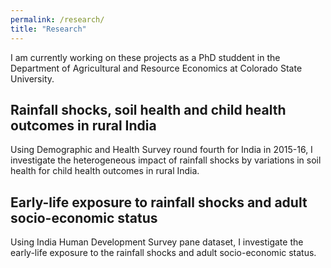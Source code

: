 ```yaml
---
permalink: /research/
title: "Research"
---
```

I am currently working on these projects as a PhD studdent in the Department of Agricultural and Resource Economics at Colorado State University.

## Rainfall shocks, soil health and child health outcomes in rural India

Using Demographic and Health Survey round fourth for India in 2015-16, I investigate the heterogeneous impact of rainfall shocks by variations in soil health for child health outcomes in rural India. 

## Early-life exposure to rainfall shocks and adult socio-economic status

Using India Human Development Survey pane dataset, I investigate the early-life exposure to the rainfall shocks and adult socio-economic status.

